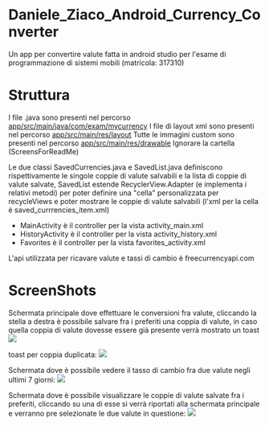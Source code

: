 # Daniele_Ziaco_Android_Currency_Converter
Un app per convertire valute fatta in android studio per l'esame di programmazione di sistemi mobili (matricola: 317310)

# Struttura

I file .java sono presenti nel percorso [app/src/main/java/com/exam/mycurrency](app/src/main/java/com/exam/mycurrency)
I file di layout xml sono presenti nel percorso [app/src/main/res/layout](app/src/main/res/layout)
Tutte le immagini custom sono presenti nel percorso [app/src/main/res/drawable](app/src/main/res/drawable)
Ignorare la cartella (ScreensForReadMe)

Le due classi SavedCurrencies.java e SavedList.java definiscono rispettivamente le singole coppie di valute salvabili e la lista di coppie di valute salvate, SavedList estende RecyclerView.Adapter (e implementa i relativi metodi) per poter definire una "cella" personalizzata per recycleViews e poter mostrare le coppie di valute salvabili (l'xml per la cella è saved_currrencies_item.xml)


- MainActivity è il controller per la vista activity_main.xml
- HistoryActivity è il controller per la vista activity_history.xml
- Favorites è il controller per la vista favorites_activity.xml

L'api utilizzata per ricavare valute e tassi di cambio è freecurrencyapi.com

# ScreenShots
Schermata principale dove effettuare le conversioni fra valute, cliccando la stella a destra è possibile salvare fra i preferiti una coppia di valute, in caso quella coppia di valute dovesse essere già presente verrà mostrato un toast
![](https://github.com/ErZicky/Daniele_Ziaco_Android_Currency_Converter/blob/master/ScreensForReadMe/screen1.jpeg)

toast per coppia duplicata:
![](https://github.com/ErZicky/Daniele_Ziaco_Android_Currency_Converter/blob/master/ScreensForReadMe/screen4.jpeg)

Schermata dove è possibile vedere il tasso di cambio fra due valute negli ultimi 7 giorni:
![](https://github.com/ErZicky/Daniele_Ziaco_Android_Currency_Converter/blob/master/ScreensForReadMe/screen2.jpeg)

Schermata dove è possibile visualizzare le coppie di valute salvate fra i preferiti, cliccando su una di esse si verrà riportati alla schermata principale e verranno pre selezionate le due valute in questione:
![](https://github.com/ErZicky/Daniele_Ziaco_Android_Currency_Converter/blob/master/ScreensForReadMe/screen3.jpeg)


